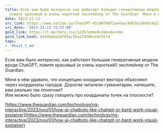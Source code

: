 ```yaml
---
title: Если вам было интересно как работают большие генеративные модели вроде ChatGPT
  ловите красивый и очень короткий эксплейнер от The Guardian  Меня в нём
date: 2023-11-13
src_link: https://www.notion.so/ChatGPT-45c00780f2ae4aac9d67ec484dc0a2a6
src_date: '2023-11-13 15:57:00'
gold_link: https://t.me/data_csv/1226?embed=1&mode=tme
gold_link_hash: 84446daa16f05ac5ba27458bce8f5574
tags:
- '#host_t_me'
---
```


Если вам было интересно, как работают большие генеративные модели вроде ChatGPT, ловите красивый (и очень короткий!) эксплейнер от The Guardian.  
  
Меня в нём удивило, что концепцию координат вектора объясняют через координаты городов. Дорогие читатели-гуманитарии, напишите, вам реально так понятнее?  
Или можно было сразу говорить про координаты точек на плоскости?  
  
[https://www.theguardian.com/technology/ng-interactive/2023/nov/01/how-ai-chatbots-like-chatgpt-or-bard-work-visual-explainer](https://www.theguardian.com/technology/ng-interactive/2023/nov/01/how-ai-chatbots-like-chatgpt-or-bard-work-visual-explainer)